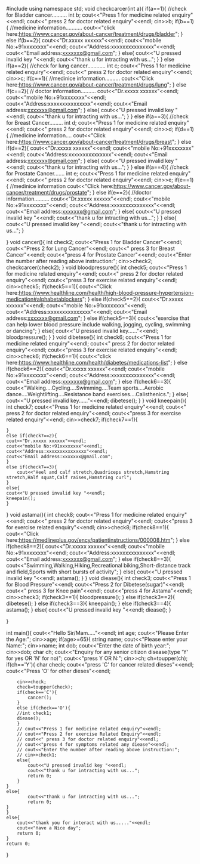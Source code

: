 #include<iostream>
using namespace std;
void checkcarcer(int a){
    if(a==1){                                 //check for Bladder cancer..........
    int b;
    cout<<"Press 1 for medicine related enquiry"<<endl;
    cout<<" press 2 for doctor related enquiry"<<endl;
    cin>>b;
    if(b==1){                                 //medicine information...........
        cout<<"click here:https://www.cancer.gov/about-cancer/treatment/drugs/bladder";
    }
    else if(b==2){
        cout<<"Dr.xxxxx xxxxxx"<<endl;
        cout<<"mobile No:+91xxxxxxxx"<<endl;
        cout<<"Address:xxxxxxxxxxxxxxx"<<endl;
        cout<<"Email address:xxxxxxx@gmail.com";
    }
    else{
    cout<<"U pressed invalid key "<<endl;
    cout<<"thank u for intracting with us...";
    }
    }
    else if(a==2){                                          //check for lung cancer............
        int c;
    cout<<"Press 1 for medicine related enquiry"<<endl;
    cout<<" press 2 for doctor related enquiry"<<endl;  
    cin>>c;
    if(c==1){                                            //medinice information..........
cout<<"Click here:https://www.cancer.gov/about-cancer/treatment/drugs/lung";
    }
    else if(c==2){                                         // doctor information..........
        cout<<"Dr.xxxxx xxxxxx"<<endl;
        cout<<"mobile No:+91xxxxxxxx"<<endl;
        cout<<"Address:xxxxxxxxxxxxxxx"<<endl;
        cout<<"Email address:xxxxxxx@gmail.com";
    }
    else{
    cout<<"U pressed invalid key "<<endl;
    cout<<"thank u for intracting with us...";
    }
    }
    else if(a==3){                                        //check for Breast Cancer.........
        int d;
    cout<<"Press 1 for medicine related enquiry"<<endl;
    cout<<" press 2 for doctor related enquiry"<<endl;
    cin>>d;
    if(d==1){                                           //medicine information....
    cout<<"Click here:https://www.cancer.gov/about-cancer/treatment/drugs/breast";
    }
    else if(d==2){
        cout<<"Dr.xxxxx xxxxxx"<<endl;
        cout<<"mobile No:+91xxxxxxxx"<<endl;
        cout<<"Address:xxxxxxxxxxxxxxx"<<endl;
        cout<<"Email address:xxxxxxx@gmail.com";
    }
    else{
    cout<<"U pressed invalid key "<<endl;
    cout<<"thank u for intracting with us...";
    }
    }
    else if(a==4){                                              //check for Prostate Cancer.......
        int e;
    cout<<"Press 1 for medicine related enquiry"<<endl;
    cout<<" press 2 for doctor related enquiry"<<endl;
    cin>>e;
    if(e==1){                                          //medinice information
 cout<<"Click here:https://www.cancer.gov/about-cancer/treatment/drugs/prostate";
    }
    else if(e==2){                                   //doctor information..........
        cout<<"Dr.xxxxx xxxxxx"<<endl;
        cout<<"mobile No:+91xxxxxxxx"<<endl;
        cout<<"Address:xxxxxxxxxxxxxxx"<<endl;
        cout<<"Email address:xxxxxxx@gmail.com";
    }
    else{
    cout<<"U pressed invalid key "<<endl;
    cout<<"thank u for intracting with us...";
    }
    }
    else{
        cout<<"U pressed invalid key "<<endl;
        cout<<"thank u for intracting with us...";
    }

}
void cancer(){
    int check2;
    cout<<"Press 1 for Bladder Cancer"<<endl;
    cout<<"Press 2 for Lung Cancer"<<endl;
    cout<<" press 3 for Breast Cancer"<<endl;
    cout<<"press 4 for Prostate Cancer"<<endl;
    cout<<"Enter the number after reading above instruction:";
    cin>>check2;
    checkcarcer(check2);
}
void bloodpressure(){
    int check5;
    cout<<"Press 1 for medicine related enquiry"<<endl;
    cout<<" press 2 for doctor related enquiry"<<endl;
    cout<<"press 3 for exercise related enquiry"<<endl;
    cin>>check5;
    if(check5==1){
        cout<<"Click here:https://www.healthline.com/health/high-blood-pressure-hypertension-medication#alphabetablockers";
    }
    else if(check5==2){
        cout<<"Dr.xxxxx xxxxxx"<<endl;
        cout<<"mobile No:+91xxxxxxxx"<<endl;
        cout<<"Address:xxxxxxxxxxxxxxx"<<endl;
        cout<<"Email address:xxxxxxx@gmail.com";
    }
    else if(check5==3){
        cout<<"exercise that can help lower blood pressure include walking, jogging, cycling, swimming or dancing";
    }
    else{
    cout<<"U pressed invalid key......"<<endl;
    bloodpressure();
    }
}
void dibetese(){
    int check6;
    cout<<"Press 1 for medicine related enquiry"<<endl;
    cout<<" press 2 for doctor related enquiry"<<endl;
    cout<<"press 3 for exercise related enquiry"<<endl;
    cin>>check6;
    if(check6==1){
        cout<<"click here:https://www.healthline.com/health/diabetes/medications-list";
    }
    else if(check6==2){
    cout<<"Dr.xxxxx xxxxxx"<<endl;
    cout<<"mobile No:+91xxxxxxxx"<<endl;
    cout<<"Address:xxxxxxxxxxxxxxx"<<endl;
    cout<<"Email address:xxxxxxx@gmail.com";
    }
    else if(check6==3){
        cout<<"Walking....Cycling....Swimming....Team sports....Aerobic dance....Weightlifting....Resistance band exercises....Calisthenics.";
    }
    else{
    cout<<"U pressed invalid key......"<<endl;
    dibetese();
    }
}
void kneepain(){                                      
    int check7;
    cout<<"Press 1 for medicine related enquiry"<<endl;
    cout<<" press 2 for doctor related enquiry"<<endl;
    cout<<"press 3 for exercise related enquiry"<<endl;
    cin>>check7;
    if(check7==1){

    }
    else if(check7==2){
    cout<<"Dr.xxxxx xxxxxx"<<endl;
    cout<<"mobile No:+91xxxxxxxx"<<endl;
    cout<<"Address:xxxxxxxxxxxxxxx"<<endl;
    cout<<"Email address:xxxxxxx@gmail.com";
    }
    else if(check7==3){
        cout<<"Heel and calf stretch,Quadriceps stretch,Hamstring stretch,Half squat,Calf raises,Hamstring curl";
    }
    else{
    cout<<"U pressed invalid key "<<endl;
    kneepain();
    }
}
void astama(){
   int check8;
    cout<<"Press 1 for medicine related enquiry"<<endl;
    cout<<" press 2 for doctor related enquiry"<<endl;
    cout<<"press 3 for exercise related enquiry"<<endl;
    cin>>check8;
    if(check8==1){
        cout<<"Click here:https://medlineplus.gov/ency/patientinstructions/000008.htm";
    }
    else if(check8==2){
    cout<<"Dr.xxxxx xxxxxx"<<endl;
    cout<<"mobile No:+91xxxxxxxx"<<endl;
    cout<<"Address:xxxxxxxxxxxxxxx"<<endl;
    cout<<"Email address:xxxxxxx@gmail.com";
    }
    else if(check8==3){
        cout<<"Swimming,Walking,Hiking,Recreational biking,Short-distance track and field,Sports with short bursts of activity";
    }
    else{
    cout<<"U pressed invalid key "<<endl;
    astama();
    }
}
void diease(){
    int check3;
    cout<<"Press 1 for Blood Pressure"<<endl;
    cout<<"Press 2 for Dibetese(sugar)"<<endl;
    cout<<" press 3 for Knee pain"<<endl;
    cout<<"press 4 for Astama"<<endl;
    cin>>check3;
    if(check3==1){
        bloodpressure();
    }
    else if(check3==2){
        dibetese();
    }
    else if(check3==3){
        kneepain();
    }
    else if(check3==4){
        astama();
    }
    else{
        cout<<"U pressed invalid key "<<endl;
        diease();
    }

}

int main(){
    cout<<"Hello Sir/Mam....."<<endl;
    int age;
    cout<<"Please Enter the Age:";
    cin>>age;
    if(age>=65){
    string name;
    cout<<"Please enter your Name:";
    cin>>name;
    int dob;
    cout<<"Enter the date of birth year:";
    cin>>dob;
    char ch;
    cout<<"Enquiry for any senior citizon disease(type 'Y' for yes OR 'N' for no)";
    cout<<"press Y OR N:";
    cin>>ch;
    ch=toupper(ch);
    if(ch=='Y'){
        char check;
        cout<<"press 'C' for cancer related dieses"<<endl;
        cout<<"Press 'O' for other dieses"<<endl;
        
        cin>>check;
        check=toupper(check);
        if(check=='C'){
            cancer();
        }
        else if(check=='O'){
        //int check1;
        diease();
        }
        // cout<<"Press 1 for medicine related enquiry"<<endl;
        // cout<<"Press 2 for exercise Related Enquiry"<<endl;
        // cout<<" press 3 for doctor related enquiry"<<endl;
        // cout<<"press 4 for symptoms related any diease"<<endl;
        // cout<<"Enter the number after reading above instruction:";
        // cin>>check1;
        else{
            cout<<"U pressed invalid key "<<endl;
            cout<<"thank u for intracting with us...";
            return 0;
        }
    }
    else{
            cout<<"thank u for intracting with us...";
            return 0;
    }
    }
    else{
        cout<<"thank you for interact with us....."<<endl;
        cout<<"Have a Nice day";
        return 0;
    }
    return 0;
}
